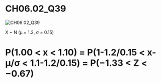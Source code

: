 # CH06.02_Q39 #

![CH06 02_Q39](https://github.com/user-attachments/assets/f237bbce-ee7f-444c-8903-747b94082911)




X ~ N (μ = 1.2, σ = 0.15)

P(1.00 < x < 1.10)
= P(1-1.2/0.15 < x-μ/σ < 1.1-1.2/0.15)
= P(−1.33 < Z < −0.67)
=

